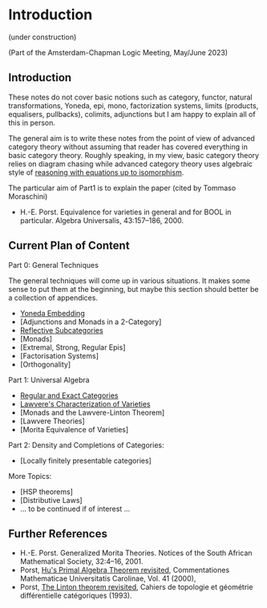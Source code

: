 # Introduction

(under construction)

(Part of the Amsterdam-Chapman Logic Meeting, May/June 2023)

## Introduction

These notes do not cover basic notions such as category, functor, natural transformations, Yoneda, epi, mono, factorization systems, limits (products, equalisers, pullbacks), colimits, adjunctions but I am happy to explain all of this in person.

The general aim is to write these notes from the point of view of advanced category theory without assuming that reader has covered everything in basic category theory. Roughly speaking, in my view, basic category theory relies on diagram chasing while advanced category theory uses algebraic style of [reasoning with equations up to isomorphism](contents/yoneda.md).

The particular aim of Part1 is to explain the paper (cited by Tommaso Moraschini)

- H.-E. Porst. Equivalence for varieties in general and for BOOL in particular. Algebra Universalis, 43:157–186, 2000.

## Current Plan of Content

Part 0: General Techniques

The general techniques will come up in various situations. It makes some sense to put them at the beginning, but maybe this section should better be a collection of appendices.

- [Yoneda Embedding](contents/yoneda.md)
- [Adjunctions and Monads in a 2-Category]
- [Reflective Subcategories](https://hackmd.io/@alexhkurz/BkRKr1rss)
- [Monads]
- [Extremal, Strong, Regular Epis]
- [Factorisation Systems]
- [Orthogonality]

Part 1: Universal Algebra

- [Regular and Exact Categories](contents/regular-and-exact-categories.md) 
- [Lawvere's Characterization of Varieties](contents/lawveres-characterization-of-varieties.md)
- [Monads and the Lawvere-Linton Theorem]
- [Lawvere Theories]
- [Morita Equivalence of Varieties]

Part 2: Density and Completions of Categories:

- [Locally finitely presentable categories]

More Topics:

- [HSP theorems]
- [Distributive Laws]
- ... to be continued if of interest ...

## Further References

- H.-E. Porst. Generalized Morita Theories. Notices of the South African Mathematical Society, 32:4–16, 2001.
- Porst, [Hu's Primal Algebra Theorem revisited](https://dml.cz/bitstream/handle/10338.dmlcz/119217/CommentatMathUnivCarolRetro_41-2000-4_19.pdf), Commentationes Mathematicae Universitatis Carolinae, Vol. 41 (2000), 
- Porst, [The Linton theorem revisited](http://www.numdam.org/article/CTGDC_1993__34_3_229_0.pdf), Cahiers de topologie et géométrie différentielle catégoriques (1993).


